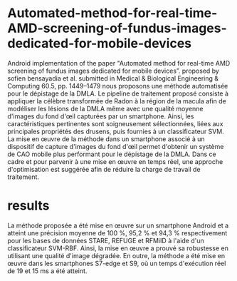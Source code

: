# Automated-method-for-real-time-AMD-screening-of-fundus-images-dedicated-for-mobile-devices
Android implementation of the paper "Automated method for real-time AMD screening of fundus images dedicated for mobile devices”. proposed by sofien bensayadia et al. submitted in  Medical &amp; Biological Engineering &amp; Computing 60.5, pp. 1449–1479 
nous proposons une méthode automatisée pour le dépistage de la DMLA. Le pipeline de traitement proposé consiste à appliquer la célèbre transformée de Radon à la région de la macula afin de modéliser les lésions de la DMLA même avec une qualité moyenne d'images du fond d'œil capturées par un smartphone. Ainsi, les caractéristiques pertinentes sont soigneusement sélectionnées, liées aux principales propriétés des drusens, puis fournies à un classificateur SVM. La mise en œuvre de la méthode dans un smartphone associé à un dispositif de capture d'images du fond d'œil permet d'obtenir un système de CAO mobile plus performant pour le dépistage de la DMLA. Dans ce cadre et pour parvenir à une mise en œuvre en temps réel, une approche d'optimisation est suggérée afin de réduire la charge de travail de traitement.
# results
La méthode proposée a été mise en œuvre sur un smartphone Android et a atteint une précision moyenne de 100 %, 95,2 % et 94,3 % respectivement pour les bases de données STARE, REFUGE et RFMiID à l'aide d'un classificateur SVM-RBF. Ainsi, la mise en œuvre a prouvé sa robustesse en utilisant une qualité d'image dégradée. En outre, la méthode a été mise en œuvre dans les smartphones S7-edge et S9, où un temps d'exécution réel de 19 et 15 ms a été atteint.
